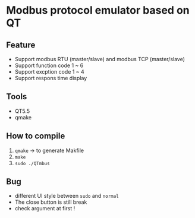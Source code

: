 Modbus protocol emulator based on QT
====================================
Feature
-------
* Support modbus RTU (master/slave) and modbus TCP (master/slave)
* Support function code 1 ~ 6
* Support excption code 1 ~ 4
* Support respons time display

Tools
------------
* QT5.5
* qmake

How to compile
---------------
1. `qmake` -> to generate Makfile
2. `make`
3. `sudo ./QTmbus`

Bug
---
* different UI style between `sudo` and `normal`
* The close button is still break
* check argument at first !
